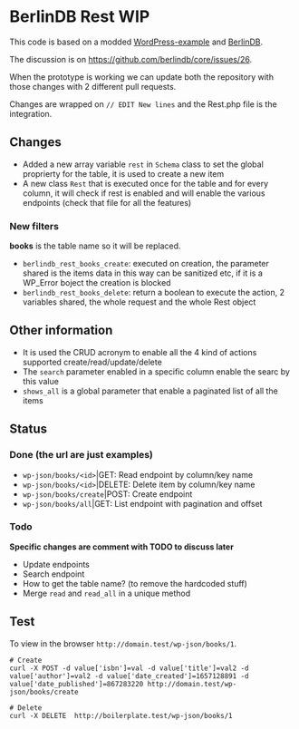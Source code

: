 # BerlinDB Rest WIP

This code is based on a modded [WordPress-example](https://github.com/berlindb/wordpress-example) and [BerlinDB](https://github.com/berlindb/core).  

The discussion is on https://github.com/berlindb/core/issues/26.

When the prototype is working we can update both the repository with those changes with 2 different pull requests.

Changes are wrapped on `// EDIT New lines` and the Rest.php file is the integration.

## Changes

* Added a new array variable `rest` in `Schema` class to set the global proprierty for the table, it is used to create a new item
* A new class `Rest` that is executed once for the table and for every column, it will check if rest is enabled and will enable the various endpoints (check that file for all the features)

### New filters

**books** is the table name so it will be replaced.

* `berlindb_rest_books_create`: executed on creation, the parameter shared is the items data in this way can be sanitized etc, if it is a WP_Error boject the creation is blocked
* `berlindb_rest_books_delete`: return a boolean to execute the action, 2 variables shared, the whole request and the whole Rest object

## Other information

* It is used the CRUD acronym to enable all the 4 kind of actions supported create/read/update/delete
* The `search` parameter enabled in a specific column enable the searc by this value 
* `shows_all` is a global parameter that enable a paginated list of all the items

## Status

### Done (the url are just examples)

* `wp-json/books/<id>`|GET: Read endpoint by column/key name
* `wp-json/books/<id>`|DELETE: Delete item by column/key name
* `wp-json/books/create`|POST: Create endpoint
* `wp-json/books/all`|GET: List endpoint with pagination and offset

### Todo

**Specific changes are comment with TODO to discuss later**

* Update endpoints
* Search endpoint
* How to get the table name? (to remove the hardcoded stuff)
* Merge `read` and `read_all` in a unique method
  
## Test

To view in the browser `http://domain.test/wp-json/books/1`.

```
# Create
curl -X POST -d value['isbn']=val -d value['title']=val2 -d value['author']=val2 -d value['date_created']=1657128891 -d value['date_published']=867283220 http://domain.test/wp-json/books/create

# Delete
curl -X DELETE  http://boilerplate.test/wp-json/books/1
```